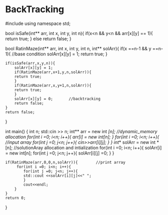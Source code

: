 # BackTracking

#include <iostream>
using namespace std;

bool isSafe(int** arr, int x, int y, int n){
    if(x<n && y<n && arr[x][y] == 1){
        return true;
    }
    else
        return false;
}

bool RatinMaze(int** arr, int x, int y, int n, int** solArr){
    if(x ==n-1 && y ==n-1){     //base condition
        solArr[x][y] = 1;
        return true;
    }

    if(isSafe(arr,x,y,n)){
        solArr[x][y] = 1;
        if(RatinMaze(arr,x+1,y,n,solArr)){
        return true;
        }
        if(RatinMaze(arr,x,y+1,n,solArr)){
        return true;
        }
        solArr[x][y] = 0;       //backtracking
        return false;
    }
    return false;
}

int main() {
    int n; std::cin >> n;
    int** arr = new int *[n];           //dynamic_memory allocation
    for(int i =0; i<n; i++){
        arr[i] = new int[n];
    }
    for(int i =0; i<n; i++){            //input array
        for(int j =0; j<n; j++){
            cin>>arr[i][j];
        }
    }
    int** solArr = new int *[n];        //solutionAray allocation and intialization
    for(int i =0; i<n; i++){
        solArr[i] = new int[n];
        for(int j =0; j<n; j++){
            solArr[i][j] =0;
        }
    }
    
    if(RatinMaze(arr,0,0,n,solArr)){        //print array
         for(int i =0; i<n; i++){
            for(int j =0; j<n; j++){
            std::cout <<solArr[i][j]<<" ";
            }
            cout<<endl;
        }
    }
	return 0;
}
